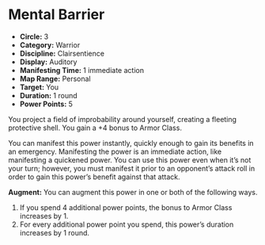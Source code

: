 # Mental Barrier

- **Circle:** 3
- **Category:** Warrior
- **Discipline:** Clairsentience
- **Display:** Auditory
- **Manifesting Time:** 1 immediate action
- **Map Range:** Personal
- **Target:** You
- **Duration:** 1 round
- **Power Points:** 5

You project a field of improbability around yourself, creating a fleeting protective shell. You gain a +4 bonus to Armor Class.

You can manifest this power instantly, quickly enough to gain its benefits in an emergency. Manifesting the power is an immediate action, like manifesting a quickened power. You can use this power even when it’s not your turn; however, you must manifest it prior to an opponent’s attack roll in order to gain this power’s benefit against that attack.

**Augment:** You can augment this power in one or both of the following ways.

1. If you spend 4 additional power points, the bonus to Armor Class increases by 1.
2. For every additional power point you spend, this power’s duration increases by 1 round.
